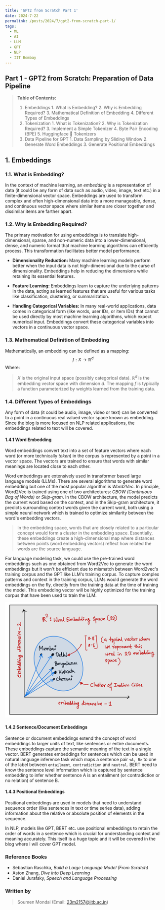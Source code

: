 ```yaml
---
title: 'GPT2 from Scratch Part 1'
date: 2024-7-22
permalink: /posts/2024/7/gpt2-from-scratch-part-1/
tags:
  - ML
  - AI
  - LLM
  - GPT
  - NLP
  - IIT Bombay
---
```


## Part 1 - GPT2 from Scratch: Preparation of Data Pipeline

>**Table of Contents:**
>
> 1. Embeddings
    1. What is Embedding?
    2. Why is Embedding Required?
    3. Mathematical Definition of Embedding
    4. Different Types of Embeddings
> 2. Tokenization
    1. What is Tokenization?
    2. Why is Tokenization Required?
    3. Implement a Simple Tokenizer
    4. Byte Pair Encoding (BPE)
    5. Huggingface 🤗 Tokenizers
> 3. Data Pipeline for GPT
    1. Data Sampling by Sliding Window
    2. Generate Word Embeddings
    3. Generate Positional Embeddings

## 1. Embeddings

### 1.1. What is Embedding?

In the context of machine learning, an _embedding_ is a representation of data (it could be any form of data such as audio, video, image, text etc.) in a finite-dimensional vector space. Embeddings are used to transform complex and often high-dimensional data into a more manageable, dense, and continuous vector space where similar items are closer together and dissimilar items are farther apart.

### 1.2. Why is Embedding Required?

The primary motivation for using embeddings is to translate high-dimensional, sparse, and non-numeric data into a lower-dimensional, dense, and numeric format that machine learning algorithms can efficiently process. This transformation facilitates better model performance.

- **Dimensionality Reduction:** Many machine learning models perform better when the input data is not high-dimensional due to the curse of dimensionality. Embeddings help in reducing the dimensions while retaining its essential features.

- **Feature Learning:** Embeddings learn to capture the underlying patterns in the data, acting as learned features that are useful for various tasks like classification, clustering, or summarization.

- **Handling Categorical Variables:** In many real-world applications, data comes in categorical form (like words, user IDs, or item IDs) that cannot be used directly by most machine learning algorithms, which expect numerical input. Embeddings convert these categorical variables into vectors in a continuous vector space.

### 1.3. Mathematical Definition of Embedding

Mathematically, an embedding can be defined as a mapping:
$$f: X \rightarrow \mathbb{R}^d$$
Where:
> $X$ is the original input space (possibly categorical data). $\mathbb{R}^d$ is the embedding vector space with dimension $d$. The mapping $f$ is typically a function parameterized by weights learned from the training data.

### 1.4. Different Types of Embeddings

Any form of data (it could be audio, image, video or text) can be converted to a point in a continuous real valued vector space known as embedding. Since the blog is more focused on NLP related applications, the embeddings related to text will be covered.

#### 1.4.1 Word Embedding

Word embeddings convert text into a set of feature vectors where each word (or more technically _token_) in the corpus is represented by a point in a vector space. The vectors are trained to ensure that words with similar meanings are located close to each other.

Word embeddings are extensively used in transformer based large language models (LLMs). There are several algorithms to generate word embedding but one of the most popular algorithm is _Word2Vec_. In principle, Word2Vec is trained using one of two architectures: _CBOW (Continuous Bag of Words)_ or _Skip-gram_. In the CBOW architecture, the model predicts the current word based on the context, and in the Skip-gram architecture, it predicts surrounding context words given the current word, both using a simple neural network which is trained to optimize similarity between the word's embedding vectors.

> In the embedding space, words that are closely related to a particular concept would form a cluster in the embedding space. Essentially, these embeddings create a high-dimensional map where distances between points (word embedding vectors) reflect how related the words are the source language.

For language modeling task, we could use the pre-trained word embeddings such as one obtained from Word2Vec to generate the word embeddings but it won't be efficient due to mismatch between Word2vec's training corpus and the GPT like LLM's training corpus. To capture complex patterns and context in the training corpus, LLMs would generate the word embeddings on the fly, directly from the training data at the time of training the model. This embedding vector will be highly optimized for the training corpus that have been used to train the LLM.

![Word Embedding](/images/word_embedding.jpeg "Word Embedding")

#### 1.4.2 Sentence/Document Embeddings

Sentence or document embeddings extend the concept of word embeddings to larger units of text, like sentences or entire documents. These embeddings capture the semantic meaning of the text in a single vector. BERT generates embeddings for sentences which can be used in natural language inference task which maps a sentence pair `<A, B>` to one of the label between `entailment`, `contradiction` and `neutral`. BERT need to know the sentence level information which is captured by sentence embedding to infer whether sentence A is an entailment (or contradiction or no relation) of sentence B.

#### 1.4.3 Positional Embeddings

Positional embeddings are used in models that need to understand sequence order (like sentences in text or time series data), adding information about the relative or absolute position of elements in the sequence.

In NLP, models like GPT, BERT etc. use positional embeddings to retain the order of words in a sentence which is crucial for understanding context and meaning accurately. This itself is a huge topic and it will be covered in the blog where I will cover GPT model.

### Reference Books

- Sebastian Raschka, _Build a Large Language Model (From Scratch)_
- Aston Zhang, _Dive into Deep Learning_
- Daniel Jurafsky, _Speech and Language Processing_

### Written by

> Soumen Mondal (Email: [23m2157@iitb.ac.in](mailto:23m2157@iitb.ac.in))
